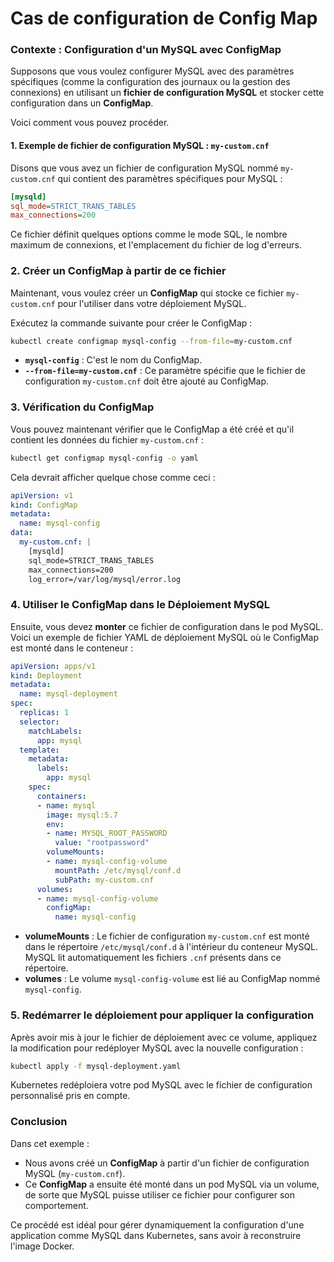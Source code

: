 # Cas de configuration de Config Map


### Contexte : Configuration d'un MySQL avec ConfigMap

Supposons que vous voulez configurer MySQL avec des paramètres spécifiques (comme la configuration des journaux ou la gestion des connexions) en utilisant un **fichier de configuration MySQL** et stocker cette configuration dans un **ConfigMap**.

Voici comment vous pouvez procéder.

#### 1. Exemple de fichier de configuration MySQL : `my-custom.cnf`

Disons que vous avez un fichier de configuration MySQL nommé `my-custom.cnf` qui contient des paramètres spécifiques pour MySQL :

```ini
[mysqld]
sql_mode=STRICT_TRANS_TABLES
max_connections=200
```

Ce fichier définit quelques options comme le mode SQL, le nombre maximum de connexions, et l'emplacement du fichier de log d'erreurs.

### 2. Créer un ConfigMap à partir de ce fichier

Maintenant, vous voulez créer un **ConfigMap** qui stocke ce fichier `my-custom.cnf` pour l'utiliser dans votre déploiement MySQL.

Exécutez la commande suivante pour créer le ConfigMap :

```bash
kubectl create configmap mysql-config --from-file=my-custom.cnf
```

- **`mysql-config`** : C'est le nom du ConfigMap.
- **`--from-file=my-custom.cnf`** : Ce paramètre spécifie que le fichier de configuration `my-custom.cnf` doit être ajouté au ConfigMap.

### 3. Vérification du ConfigMap

Vous pouvez maintenant vérifier que le ConfigMap a été créé et qu'il contient les données du fichier `my-custom.cnf` :

```bash
kubectl get configmap mysql-config -o yaml
```

Cela devrait afficher quelque chose comme ceci :

```yaml
apiVersion: v1
kind: ConfigMap
metadata:
  name: mysql-config
data:
  my-custom.cnf: |
    [mysqld]
    sql_mode=STRICT_TRANS_TABLES
    max_connections=200
    log_error=/var/log/mysql/error.log
```

### 4. Utiliser le ConfigMap dans le Déploiement MySQL

Ensuite, vous devez **monter** ce fichier de configuration dans le pod MySQL. Voici un exemple de fichier YAML de déploiement MySQL où le ConfigMap est monté dans le conteneur :

```yaml
apiVersion: apps/v1
kind: Deployment
metadata:
  name: mysql-deployment
spec:
  replicas: 1
  selector:
    matchLabels:
      app: mysql
  template:
    metadata:
      labels:
        app: mysql
    spec:
      containers:
      - name: mysql
        image: mysql:5.7
        env:
        - name: MYSQL_ROOT_PASSWORD
          value: "rootpassword"
        volumeMounts:
        - name: mysql-config-volume
          mountPath: /etc/mysql/conf.d
          subPath: my-custom.cnf
      volumes:
      - name: mysql-config-volume
        configMap:
          name: mysql-config
```

- **volumeMounts** : Le fichier de configuration `my-custom.cnf` est monté dans le répertoire `/etc/mysql/conf.d` à l'intérieur du conteneur MySQL. MySQL lit automatiquement les fichiers `.cnf` présents dans ce répertoire.
- **volumes** : Le volume `mysql-config-volume` est lié au ConfigMap nommé `mysql-config`.

### 5. Redémarrer le déploiement pour appliquer la configuration

Après avoir mis à jour le fichier de déploiement avec ce volume, appliquez la modification pour redéployer MySQL avec la nouvelle configuration :

```bash
kubectl apply -f mysql-deployment.yaml
```

Kubernetes redéploiera votre pod MySQL avec le fichier de configuration personnalisé pris en compte.

### Conclusion

Dans cet exemple :
- Nous avons créé un **ConfigMap** à partir d'un fichier de configuration MySQL (`my-custom.cnf`).
- Ce **ConfigMap** a ensuite été monté dans un pod MySQL via un volume, de sorte que MySQL puisse utiliser ce fichier pour configurer son comportement.

Ce procédé est idéal pour gérer dynamiquement la configuration d'une application comme MySQL dans Kubernetes, sans avoir à reconstruire l'image Docker.

